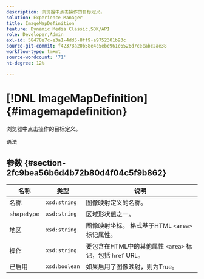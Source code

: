 ```yaml
---
description: 浏览器中点击操作的目标定义。
solution: Experience Manager
title: ImageMapDefinition
feature: Dynamic Media Classic,SDK/API
role: Developer,Admin
exl-id: 58478e7c-e3a1-4dd5-8ff9-e9752301b93c
source-git-commit: f42378a20b58e4c5ebc961c6526d7cecabc2ae38
workflow-type: tm+mt
source-wordcount: '71'
ht-degree: 12%

---
```


# [!DNL ImageMapDefinition]{#imagemapdefinition}

浏览器中点击操作的目标定义。

语法

## 参数 {#section-2fc9bea56b6d4b72b80d4f04c5f9b862}

| 名称 | 类型 | 说明 |
|---|---|---|
| 名称 | `xsd:string` | 图像映射定义的名称。 |
| shapetype | `xsd:string` | 区域形状值之一。 |
| 地区 | `xsd:string` | 图像映射坐标。 格式基于HTML `<area>` 标记属性。 |
| 操作 | `xsd:string` | 要包含在HTML中的其他属性 `<area>` 标记，包括 `href` URL。 |
| 已启用 | `xsd:boolean` | 如果启用了图像映射，则为True。 |

